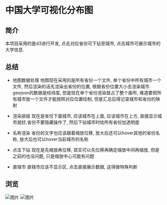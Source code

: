 # 中国大学可视化分布图

## 简介
本项目采用的是d3进行开发, 点击对应省份可下钻至城市, 点击城市可展示城市的大学信息.
## 总结
* 地图数据处理
  地图现在采用的是所有省份一个文件, 单个省份中所有城市一个文件, 然后渲染的话先渲染出省份的位置, 根据省份位置大小去渲染城市.
  geojson的数据是经纬度, 但是现在单个省份渲染就占了整个画布, 难道要把所有城市放一个文件才能按照对应位置绘制, 但是汇总后得记录城市和省份的映射

* 渲染层级
  现在是省份下面城市, 应该城市在上面, 应该城市在上方, 直接显示城市就好,省份不要隐藏操作了, 然后下钻城市时给所有省份加透明度
  
* 名称渲染
  省份的文字也应该跟着缩放位移, 放大后还可以hover其他的省份名称, 放大后也可以hover当前城市的名称

* 点击下钻
  现在是先缩放再位移, 其实可以先位移再确定缩放中间再缩放, 但是之前的也没问题, 只是缩放中心可能有问题

* 直辖市
  直辖市应该不显示区, 点击直接展示数据, 这得做特殊判断

## 浏览
![图片](https://i.postimg.cc/GhQcn6hg/127-0-0-1-8080-1.png)
![图片](https://i.postimg.cc/8zzTpw7p/127-0-0-1-8080.png)